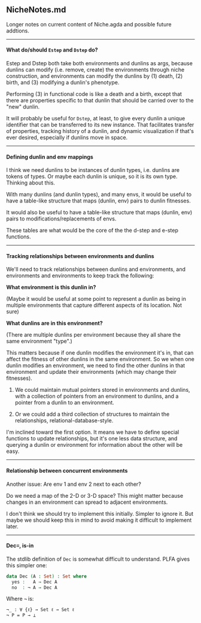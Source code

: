 NicheNotes.md
----
Longer notes on current content of Niche.agda and possible future addtions.

---
#### What do/should `Estep` and `Dstep` do?

Estep and Dstep both take both environments and dunlins as args, because
dunlins can modify (i.e. remove, create) the environments through niche
construction, and environments can modify the dunlins by (1) death, (2) birth,
and (3) modifying a dunlin's phenotype. 

Performing (3) in functional code is like a death and a birth,
except that there are properties specific to that dunlin that should
be carried over to the "new" dunlin.

It will probably be useful for `Dstep`, at least, to give every dunlin
a unique identifier that can be transferred to its new instance.  That
facilitates transfer of properties, tracking history of a dunlin, and
dynamic visualization if that's ever desired, especially if dunlins
move in space.


---
#### Defining dunlin and env mappings

I think we need dunlins to be instances of dunlin types, i.e. dunlins
are tokens of types.  Or maybe each dunlin is unique, so it is its own
type.  Thinking about this.

With many dunlins (and dunlin types), and many envs, it would be
useful to have a table-like structure that maps (dunlin, env)
pairs to dunlin fitnesses.

It would also be useful to have a table-like structure that maps
(dunlin, env) pairs to modifications/replacements of envs.

These tables are what would be the core of the the d-step and
e-step functions.

---
#### Tracking relationships between environments and dunlins

We'll need to track relationships between dunlins and
environments, and environments and environments to keep track the
following:

**What environment is this dunlin in?**

(Maybe it would be useful at some point to represent a dunlin as being in
multiple environments that capture different aspects of its location.  Not
sure)

**What dunlins are in this environment?**

(There are multiple dunlins per environment because they all share
the same environment "type".)

This matters because if one dunlin modifies the environment it's
in, that can affect the fitness of other dunlins in the same
environment.  So we when one dunlin modifies an environment, we need
to find the other dunlins in that environment and update their
environments (which may change their fitnesses).

1. We could maintain mutual pointers stored in environments and
dunlins, with a collection of pointers from an environment to
dunlins, and a pointer from a dunlin to an environment.

2. Or we could add a third collection of structures to maintain
the relationships, relational-database-style.

I'm inclined toward the first option.  It means we have to define
special functions to update relationships, but it's one less data
structure, and querying a dunlin or environment for information
about the other will be easy.


---
#### Relationship between concurrent environments

Another issue: Are env 1 and env 2 next to each other?

Do we need a map of the 2-D or 3-D space? This might matter
because changes in an environment can spread to adjacent environments.  

I don't think we should try to implement this initially.  Simpler to
ignore it. But maybe we should keep this in mind to avoid making it
difficult to implement later.



---
#### Dec≡, is-in

The stdlib definition of `Dec` is somewhat difficult to
understand. PLFA gives this simpler one:

```agda
data Dec (A : Set) : Set where
  yes :   A → Dec A
  no  : ¬ A → Dec A
```
Where `¬` is:
```
¬_ : ∀ {ℓ} → Set ℓ → Set ℓ
¬ P = P → ⊥
```

